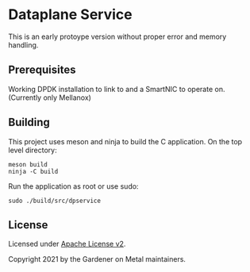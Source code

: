Dataplane Service
=================
This is an early protoype version without proper error 
and memory handling.

Prerequisites
-------------

Working DPDK installation to link to and a SmartNIC to 
operate on. (Currently only Mellanox)

Building
--------

This project uses meson and ninja to build the C application. On the top level directory:

    meson build
    ninja -C build

Run the application as root or use sudo:

    sudo ./build/src/dpservice

License
-------
Licensed under [Apache License v2](LICENSE).

Copyright 2021 by the Gardener on Metal maintainers.
